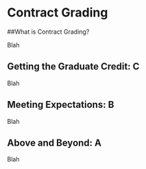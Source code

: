 # Contract Grading

##What is Contract Grading?

Blah

## Getting the Graduate Credit: C

Blah

## Meeting Expectations: B

Blah

## Above and Beyond: A

Blah
